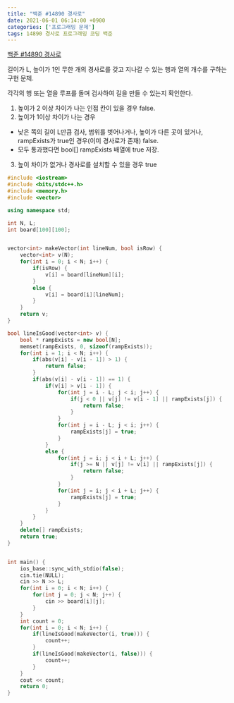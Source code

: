 ```yaml
---
title: "백준 #14890 경사로"
date: 2021-06-01 06:14:00 +0900
categories: ['프로그래밍 문제']
tags: 14890 경사로 프로그래밍 코딩 백준
---
```

[백준 #14890 경사로](https://www.acmicpc.net/problem/14890)

길이가 L, 높이가 1인 무한 개의 경사로를 갖고 지나갈 수 있는 행과 열의 개수를 구하는 구현 문제.

각각의 행 또는 열을 루프를 돌며 검사하여 길을 만들 수 있는지 확인한다.

1. 높이가 2 이상 차이가 나는 인접 칸이 있을 경우 false.
2. 높이가 1이상 차이가 나는 경우
* 낮은 쪽의 길이 L만큼 검사, 범위를 벗어나거나, 높이가 다른 곳이 있거나, rampExists가 true인 경우(이미 경사로가 존재) false.
* 모두 통과했다면 bool[] rampExists 배열에 true 저장.
3. 높이 차이가 없거나 경사로를 설치할 수 있을 경우 true

```c++
#include <iostream>
#include <bits/stdc++.h>
#include <memory.h>
#include <vector>

using namespace std;

int N, L;
int board[100][100];


vector<int> makeVector(int lineNum, bool isRow) {
    vector<int> v(N);
    for(int i = 0; i < N; i++) {
        if(isRow) {
            v[i] = board[lineNum][i];
        }
        else {
            v[i] = board[i][lineNum];
        }
    }
    return v;
}

bool lineIsGood(vector<int> v) {
    bool * rampExists = new bool[N];
    memset(rampExists, 0, sizeof(rampExists));
    for(int i = 1; i < N; i++) {
        if(abs(v[i] - v[i - 1]) > 1) {
            return false;
        }
        if(abs(v[i] - v[i - 1]) == 1) {
            if(v[i] > v[i - 1]) {
                for(int j = i - L; j < i; j++) {
                    if(j < 0 || v[j] != v[i - 1] || rampExists[j]) {
                        return false;
                    }
                }
                for(int j = i - L; j < i; j++) {
                    rampExists[j] = true;
                }
            }
            else {
                for(int j = i; j < i + L; j++) {
                    if(j >= N || v[j] != v[i] || rampExists[j]) {
                        return false;
                    }
                }
                for(int j = i; j < i + L; j++) {
                    rampExists[j] = true;
                }
            }
        }
    }
    delete[] rampExists;
    return true;
}


int main() {
    ios_base::sync_with_stdio(false);
    cin.tie(NULL);
    cin >> N >> L;
    for(int i = 0; i < N; i++) {
        for(int j = 0; j < N; j++) {
            cin >> board[i][j];
        }
    }
    int count = 0;
    for(int i = 0; i < N; i++) {
        if(lineIsGood(makeVector(i, true))) {
            count++;
        }
        if(lineIsGood(makeVector(i, false))) {
            count++;
        }
    }
    cout << count;
    return 0;
}
```